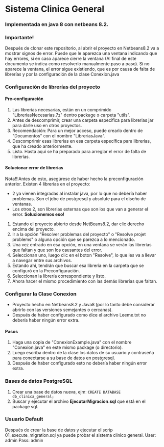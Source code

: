 # Sistema Clinica General
### Implementada en java 8 con netbeans 8.2.

### Importante!
Después de clonar este repositorio, al abrir el proyecto en Netbeans8.2 va a mostrar signos de error.
Puede que le aparezca una ventana indicando que hay errores, si en caso aparece cierre la ventana (Al final de este documento
se indica como resolverlo manualmente paso a paso).
Si no aparece la ventana, el error sigue existiendo, que es por causa de falta de librerías y por la configuración de la clase Conexion.java


### Configuración de librerías del proyecto
#### Pre-configuración
1. Las librerias necesarias, están en un comprimido "LibreriasNecesarias.7z" dentro package o carpeta "utils".
2. Antes de descomprimir, crear una carpeta especifica para librerias jar para darle uso en otros proyectos.
3. Recomendación: Para un mejor acceso, puede crearlo dentro de "Documentos" con el nombre "LibreriasJava".
4. Descomprimir esas librerias en esa carpeta específica para librerias, que ha creado anteriormente.
5. Listo. Hasta aquí se ha preparado para arreglar el error de falta de librerías.

#### Solucionar error de librerias
Nota!!!Antes de esto, asegúrese de haber hecho la preconfiguración anterior.
Existen 4 librerias en el proyecto:
- 2 ya vienen integradas al instalar java, por lo que no debería haber problemas. Son el jdbc de postgresql y absolute para el diseño de ventanas.
- Los otros 2, son librerias externas que son los que van a generar el error.
**Solucionemos eso!**
1. Estando el proyecto abierto desde NetBeans8.2, dar clic derecho encima del proyecto.
2. Ir a la opción "Resolver problemas del proyecto" o "Resolve projet problems" o alguna opción que se parezca a lo mencionado.
3. Una vez entrado en esa opción, en una ventana se verán las librerías que faltan y que son los causantes del error.
4. Seleccionan uno, luego clic en el boton "Resolve", lo que les va a llevar a navegar entre sus archivos.
5. Estando ahí, tendrán que buscar esa librería en la carpeta que se configuró en la Preconfiguración.
6. Seleccionan la librería correspondiente y listo.
7. Ahora hacer el mismo procedimiento con las demás librerías que faltan.



### Configurar la Clase Conexion
- Proyecto hecho en Netbeans8.2 y Java8 (por lo tanto debe considerar abrirlo con las versiones semejantes o cercanas).
- Después de haber configurado como dice el archivo Leeme.txt no debería haber ningún error extra.
#### Pasos
1. Haga una copia de "ConexionExample.java" con el nombre "Conexion.java" en este mismo package (o directorio).
2. Luego escriba dentro de la clase los datos de su usuario y contraseña para conectarse a su base de datos en postgresql.
3. Después de haber configurado esto no debería haber ningún error extra.

### Bases de datos PostgreSQL
1. Crear una base de datos nueva, ejm: `CREATE DATABASE db_clinica_general;`
2. Buscar y ejecutar el archivo **EjecutarMigracion.sql** que está en el package sql.

### Usuario Default
Después de crear la base de datos y ejecutar el scrip 01_execute_migration.sql ya puede probar el sistema clinico general.
User: admin
Pass: admin

